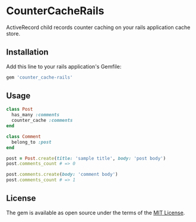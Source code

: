 # CounterCacheRails

ActiveRecord child records counter caching on your rails application cache store.

## Installation

Add this line to your rails application's Gemfile:

```ruby
gem 'counter_cache-rails'
```

## Usage

```rb
class Post
  has_many :comments
  counter_cache :comments
end

class Comment
  belong_to :post
end

post = Post.create(title: 'sample title', body: 'post body')
post.comments_count # => 0

post.comments.create(body: 'comment body')
post.comments_count # => 1
```

## License

The gem is available as open source under the terms of the [MIT License](http://opensource.org/licenses/MIT).
